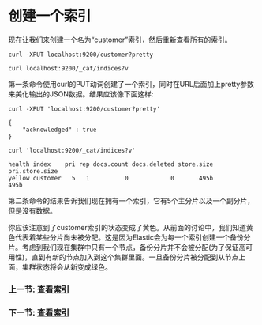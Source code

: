 # 创建一个索引

现在让我们来创建一个名为“customer”索引，然后重新查看所有的索引。

`curl -XPUT localhost:9200/customer?pretty`

`curl localhost:9200/_cat/indices?v`

第一条命令使用curl的PUT动词创建了一个索引，同时在URL后面加上pretty参数来美化输出的JSON数据。结果应该像下面这样:
```shell
curl -XPUT 'localhost:9200/customer?pretty'

{
	"acknowledged" : true
}

curl 'localhost:9200/_cat/indices?v'

health index    pri rep docs.count docs.deleted store.size pri.store.size
yellow customer   5   1          0            0       495b           495b
```
第二条命令的结果告诉我们现在拥有一个索引，它有5个主分片以及一个副分片，但是没有数据。

你应该注意到了customer索引的状态变成了黄色。从前面的讨论中，我们知道黄色代表着某些分片尚未被分配。这是因为Elastic会为每一个索引创建一个备份分片。考虑到我们现在集群中只有一个节点，备份分片并不会被分配(为了保证高可用性)，直到有新的节点加入到这个集群里面。一旦备份分片被分配到从节点上面，集群状态将会从新变成绿色。

### 上一节: [查看索引](list-all-indices.md)
### 下一节: [查看索引](list-all-indices.md)